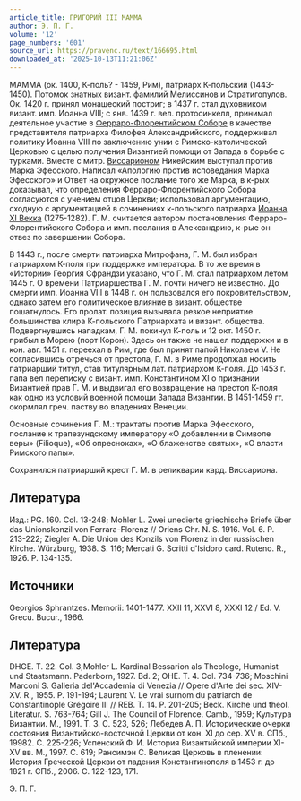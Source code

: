 ```yaml
---
article_title: ГРИГОРИЙ III МАММА
author: Э. П. Г.
volume: '12'
page_numbers: '601'
source_url: https://pravenc.ru/text/166695.html
downloaded_at: '2025-10-13T11:21:06Z'
---
```


МАММА (ок. 1400, К-поль? - 1459, Рим), патриарх К-польский (1443-1450). Потомок знатных визант. фамилий Мелиссинов и Стратигопулов. Ок. 1420 г. принял монашеский постриг; в 1437 г. стал духовником визант. имп. Иоанна VIII; с янв. 1439 г. вел. протосинкелл, принимал деятельное участие в [Ферраро-Флорентийском Соборе](<https://pravenc.ru/text/Ферраро-Флорентийском Соборе.html>) в качестве представителя патриарха Филофея Александрийского, поддерживал политику Иоанна VIII по заключению унии с Римско-католической Церковью с целью получения Византией помощи от Запада в борьбе с турками. Вместе с митр. [Виссарионом](https://pravenc.ru/text/Виссарионом.html) Никейским выступал против Марка Эфесского. Написал «Апологию против исповедания Марка Эфесского» и Ответ на окружное послание того же Марка, в к-рых доказывал, что определения Ферраро-Флорентийского Собора согласуются с учением отцов Церкви; использовал аргументацию, сходную с аргументацией в сочинениях к-польского патриарха [Иоанна XI Векка](<https://pravenc.ru/text/Иоанн XI Векк.html>) (1275-1282). Г. М. считается автором постановления Ферраро-Флорентийского Собора и имп. послания в Александрию, к-рые он отвез по завершении Собора.

В 1443 г., после смерти патриарха Митрофана, Г. М. был избран патриархом К-поля при поддержке императора. В то же время в «Истории» Георгия Сфрандзи указано, что Г. М. стал патриархом летом 1445 г. О времени Патриаршества Г. М. почти ничего не известно. До смерти имп. Иоанна VIII в 1448 г. он пользовался его покровительством, однако затем его политическое влияние в визант. обществе пошатнулось. Его пролат. позиция вызывала резкое неприятие большинства клира К-польского Патриархата и визант. общества. Подвергнувшись нападкам, Г. М. покинул К-поль и 12 окт. 1450 г. прибыл в Морею (порт Корон). Здесь он также не нашел поддержки и в кон. авг. 1451 г. переехал в Рим, где был принят папой Николаем V. Не согласившись отречься от престола, Г. М. в Риме продолжал носить патриарший титул, став титулярным лат. патриархом К-поля. До 1453 г. папа вел переписку с визант. имп. Константином XI о признании Византией прав Г. М. и выдвигал его возвращение на престол К-поля как одно из условий военной помощи Запада Византии. В 1451-1459 гг. окормлял греч. паству во владениях Венеции.

Основные сочинения Г. М.: трактаты против Марка Эфесского, послание к трапезундскому императору «О добавлении в Символе веры» (Filioque), «Об опресноках», «О блаженстве святых», «О власти Римского папы».

Сохранился патриарший крест Г. М. в реликварии кард. Виссариона.

## Литература

Изд.: PG. 160. Col. 13-248; Mohler L. Zwei unedierte griechische Briefe über das Unionskonzil von Ferrara-Florenz // Oriens Chr. N. S. 1916. Vol. 6. P. 213-222; Ziegler A. Die Union des Konzils von Florenz in der russischen Kirche. Würzburg, 1938. S. 116; Mercati G. Scritti d'Isidoro card. Ruteno. R., 1926. P. 134-135.

## Источники

Georgios Sphrantzes. Memorii: 1401-1477. XXII 11, XXVI 8, XXXI 12 / Ed. V. Grecu. Bucur., 1966.

## Литература

DHGE. T. 22. Col. 3;Mohler L. Kardinal Bessarion als Theologe, Humanist und Staatsmann. Paderborn, 1927. Bd. 2; ΘΗΕ. T. 4. Col. 734-736; Moschini Marconi S. Galleria del'Accademia di Venezia // Opere d'Arte dei sec. XIV-XV. R., 1955. P. 191-194; Laurent V. Le vrai surnom du patriarch de Constantinople Grégoire III // REB. T. 14. P. 201-205; Beck. Kirche und theol. Literatur. S. 763-764; Gill J. The Council of Florence. Camb., 1959; Культура Византии. М., 1991. Т. 3. С. 523, 526; Лебедев А. П. Исторические очерки состояния Византийско-восточной Церкви от кон. XI до сер. XV в. СПб., 19982. С. 225-226; Успенский Ф. И. История Византийской империи XI-XV вв. М., 1997. С. 619; Рансимэн С. Великая Церковь в пленении: История Греческой Церкви от падения Константинополя в 1453 г. до 1821 г. СПб., 2006. С. 122-123, 171.

Э. П. Г.
